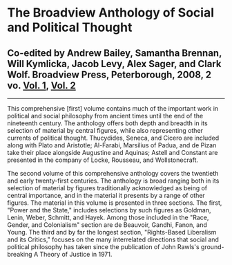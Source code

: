 # The Broadview Anthology of Social and Political Thought

## Co-edited by Andrew Bailey, Samantha Brennan, Will Kymlicka, Jacob Levy, Alex Sager, and Clark Wolf. Broadview Press, Peterborough, 2008, 2 vo. [Vol. 1](https://broadviewpress.com/product/the-broadview-anthology-of-social-and-political-thought), [Vol. 2](https://broadviewpress.com/product/the-broadview-anthology-of-social-and-political-thought-volume-2-the-twentieth-century-and-beyond/)

---

This comprehensive \[first\] volume contains much of the important work in political and social philosophy from ancient times until the end of the nineteenth century. The anthology offers both depth and breadth in its selection of material by central figures, while also representing other currents of political thought. Thucydides, Seneca, and Cicero are included along with Plato and Aristotle; Al-Farabi, Marsilius of Padua, and de Pizan take their place alongside Augustine and Aquinas; Astell and Constant are presented in the company of Locke, Rousseau, and Wollstonecraft.

The second volume of this comprehensive anthology covers the twentieth and early twenty-first centuries. The anthology is broad ranging both in its selection of material by figures traditionally acknowledged as being of central importance, and in the material it presents by a range of other figures. The material in this volume is presented in three sections. The first, "Power and the State," includes selections by such figures as Goldman, Lenin, Weber, Schmitt, and Hayek. Among those included in the "Race, Gender, and Colonialism" section are de Beauvoir, Gandhi, Fanon, and Young. The third and by far the longest section, "Rights-Based Liberalism and its Critics," focuses on the many interrelated directions that social and political philosophy has taken since the publication of John Rawls's ground-breaking A Theory of Justice in 1971.
